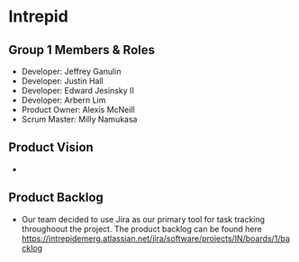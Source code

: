 # Intrepid

## Group 1 Members & Roles
- Developer: Jeffrey Ganulin
- Developer: Justin Hall
- Developer: Edward Jesinsky II
- Developer: Arbern Lim
- Product Owner: Alexis McNeill
- Scrum Master: Milly Namukasa

## Product Vision
-

## Product Backlog
- Our team decided to use Jira as our primary tool for task tracking throughoout the project. The product backlog can be found here 
https://intrepidemerg.atlassian.net/jira/software/projects/IN/boards/1/backlog

